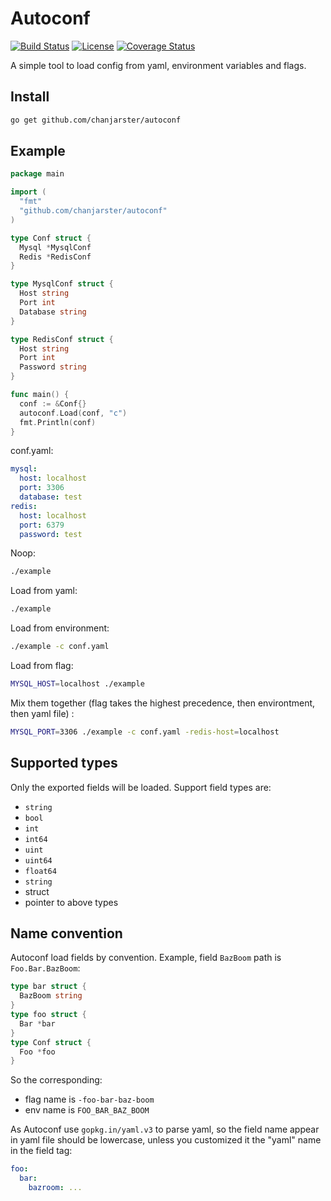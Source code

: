 # Autoconf

[![Build Status](https://travis-ci.com/chanjarster/autoconf.svg?branch=master)](https://travis-ci.com/chanjarster/autoconf.svg?branch=master)
[![License](https://img.shields.io/badge/license-Apache%202-4EB1BA.svg)](https://www.apache.org/licenses/LICENSE-2.0.html)
[![Coverage Status](https://coveralls.io/repos/github/chanjarster/autoconf/badge.svg?branch=master)](https://coveralls.io/github/chanjarster/autoconf?branch=master)

A simple tool to load config from yaml, environment variables and flags. 

## Install

```bash
go get github.com/chanjarster/autoconf
```

## Example

```go
package main

import (
  "fmt"
  "github.com/chanjarster/autoconf"
)

type Conf struct {
  Mysql *MysqlConf
  Redis *RedisConf
}

type MysqlConf struct {
  Host string
  Port int
  Database string
}

type RedisConf struct {
  Host string
  Port int
  Password string
}

func main() {
  conf := &Conf{}
  autoconf.Load(conf, "c")
  fmt.Println(conf)
}
```

conf.yaml:

```yaml
mysql:
  host: localhost
  port: 3306
  database: test
redis:
  host: localhost
  port: 6379
  password: test
```

Noop:

```bash
./example
```

Load from yaml:

```bash
./example
```

Load from environment:

```bash
./example -c conf.yaml
```

Load from flag:

```bash
MYSQL_HOST=localhost ./example
```

Mix them together (flag takes the highest precedence, then environtment, then yaml file) :

```bash
MYSQL_PORT=3306 ./example -c conf.yaml -redis-host=localhost
```

## Supported types

Only the exported fields will be loaded. Support field types are:

* `string`
* `bool`
* `int`
* `int64`
* `uint`
* `uint64`
* `float64`
* `string`
* struct
* pointer to above types

## Name convention

 Autoconf load fields by convention. Example, field `BazBoom` path is `Foo.Bar.BazBoom`:

```go
type bar struct {
  BazBoom string
}
type foo struct {
  Bar *bar
}
type Conf struct {
  Foo *foo
}
```

So the corresponding:

* flag name is `-foo-bar-baz-boom`
* env name is `FOO_BAR_BAZ_BOOM`

As Autoconf use `gopkg.in/yaml.v3` to parse yaml, so the field name appear in yaml file should be lowercase, unless you customized it the "yaml" name in the field tag:

```yaml
foo:
  bar:
    bazroom: ...
```

